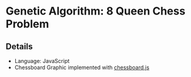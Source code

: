 # Genetic Algorithm: 8 Queen Chess Problem
## Details
* Language: JavaScript
* Chessboard Graphic implemented with [chessboard.js](https://chessboardjs.com/index.html)
